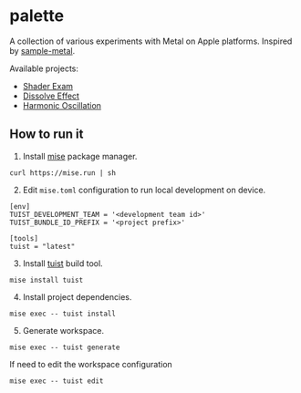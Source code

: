 # palette

A collection of various experiments with Metal on Apple platforms.
Inspired by [sample-metal](https://github.com/dehesa/sample-metal).

Available projects:
- [Shader Exam](https://github.com/leon196/SIGExam)
- [Dissolve Effect](https://uvolchyk.me/blog/crafting-a-dissolve-effect-in-metal)
- [Harmonic Oscillation](https://uvolchyk.me/blog/oscillating-glowing-strings-with-metal-and-swiftui)

## How to run it

1. Install [mise](https://mise.jdx.dev/installing-mise.html) package manager.
```
curl https://mise.run | sh
```

2. Edit `mise.toml` configuration to run local development on device.
```
[env]
TUIST_DEVELOPMENT_TEAM = '<development team id>'
TUIST_BUNDLE_ID_PREFIX = '<project prefix>'

[tools]
tuist = "latest"
```

3. Install [tuist](https://docs.tuist.dev/es/guides/quick-start/install-tuist) build tool.
```
mise install tuist
```

4. Install project dependencies.
```
mise exec -- tuist install
```

5. Generate workspace.
```
mise exec -- tuist generate
```

If need to edit the workspace configuration
```
mise exec -- tuist edit
```
